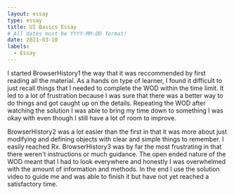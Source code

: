 ```yaml
---
layout: essay
type: essay
title: UI Basics Essay
# All dates must be YYYY-MM-DD format!
date: 2021-03-10
labels:
  - Essay
---
```


I started BrowserHistory1 the way that it was reccommended by first reading all the material. As a hands on type of learner, I found it difficult to just recall things that I needed to complete the WOD within the time limit. It led to a lot of frustration because I was sure that there was a better way to do things and got caught up on the details. Repeating the WOD after watching the solution I was able to bring my time down to something I was okay with even though I still have a lot of room to improve.

BrowserHistory2 was a lot easier than the first in that it was more about just modifying and defining objects with clear and simple things to remember. I easily reached Rx. BrowserHistory3 was by far the most frustrating in that there weren't instructions or much guidance. The open ended nature of the WOD meant that I had to look everywhere and honestly I was overwhelmed with the amount of information and methods. In the end I use the solution video to guide me and was able to finish it but have not yet reached a satisfactory time.
